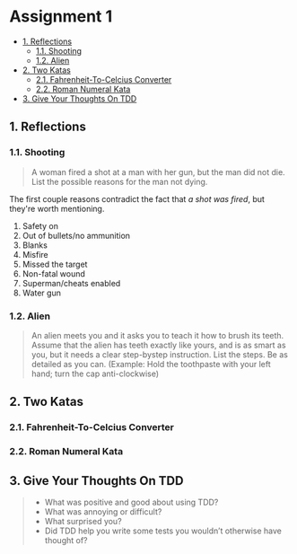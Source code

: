 # Assignment 1

- [1. Reflections](#1-reflections)
  - [1.1. Shooting](#11-shooting)
  - [1.2. Alien](#12-alien)
- [2. Two Katas](#2-two-katas)
  - [2.1. Fahrenheit-To-Celcius Converter](#21-fahrenheit-to-celcius-converter)
  - [2.2. Roman Numeral Kata](#22-roman-numeral-kata)
- [3. Give Your Thoughts On TDD](#3-give-your-thoughts-on-tdd)

## 1. Reflections

### 1.1. Shooting

> A woman fired a shot at a man with her gun, but the man did not die. List the possible reasons for the man not dying.

The first couple reasons contradict the fact that _a shot was fired_, but they're worth mentioning.

1. Safety on
2. Out of bullets/no ammunition
3. Blanks
4. Misfire
5. Missed the target
6. Non-fatal wound
7. Superman/cheats enabled
8. Water gun

### 1.2. Alien

> An alien meets you and it asks you to teach it how to brush its teeth. Assume that the alien has teeth exactly like yours, and is as smart as you, but it needs a clear step-bystep instruction. List the steps. Be as detailed as you can. (Example: Hold the toothpaste with your left hand; turn the cap anti-clockwise)

## 2. Two Katas

### 2.1. Fahrenheit-To-Celcius Converter

### 2.2. Roman Numeral Kata

## 3. Give Your Thoughts On TDD

> - What was positive and good about using TDD?
> - What was annoying or difficult?
> - What surprised you?
> - Did TDD help you write some tests you wouldn’t otherwise have thought of?

